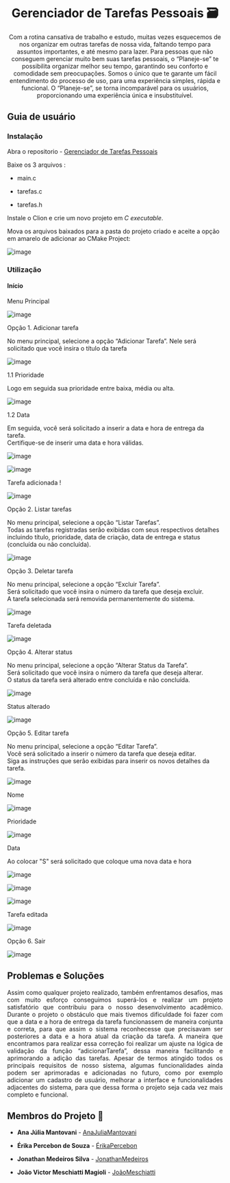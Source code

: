 # <h1 align="center">Gerenciador de Tarefas Pessoais 🗃
<p align="center"> Com a rotina cansativa de trabalho e estudo, muitas vezes esquecemos de nos organizar em outras tarefas de nossa vida, faltando tempo para assuntos importantes, e até mesmo para lazer. Para pessoas que não conseguem gerenciar muito bem suas tarefas pessoais, o “Planeje-se” te possibilita organizar melhor seu tempo, garantindo seu conforto e comodidade sem preocupações. Somos o único que te garante um fácil entendimento do processo de uso, para uma experiência simples, rápida e funcional. O “Planeje-se”, se torna incomparável para os usuários, proporcionando uma experiência única e insubstituível.
<h2>Guia de usuário</h2>
<h3>Instalação</h3>

 Abra o repositorio - [Gerenciador de Tarefas Pessoais](https://github.com/JhouZz22/Gerenciador-de-Tarefas-Pessoais)

Baixe os 3 arquivos : 

* main.c

* tarefas.c

* tarefas.h
  
Instale o Clion e crie um novo projeto em *C executable*.

Mova os arquivos baixados para a pasta do projeto criado e aceite a opção em amarelo de adicionar ao CMake Project: 

![image](https://github.com/JhouZz22/Gerenciador-de-Tarefas-Pessoais/assets/151959498/e9a3c3d8-7eea-4073-b6b8-f6078934712a)

<h3>Utilização</h3>


<h4>Início</h4> 

Menu Principal

![image](https://github.com/JhouZz22/Gerenciador-de-Tarefas-Pessoais/assets/151959498/cb6315ee-b3a3-4771-be61-755d682197b3)


Opção 1. Adicionar tarefa

No menu principal, selecione a opção “Adicionar Tarefa”. Nele será solicitado que você insira o título da tarefa 

![image](https://github.com/JhouZz22/Gerenciador-de-Tarefas-Pessoais/assets/151959498/5b2f752d-3798-49a4-8cda-0e165e126b6a)

1.1 Prioridade

Logo em seguida sua prioridade entre baixa, média ou alta.

![image](https://github.com/JhouZz22/Gerenciador-de-Tarefas-Pessoais/assets/151959498/cd4b8e37-d1fc-4f14-b029-4c6a43451f36)


1.2 Data

Em seguida, você será solicitado a inserir a data e hora de entrega da tarefa. 
<br>Certifique-se de inserir uma data e hora válidas.

![image](https://github.com/JhouZz22/Gerenciador-de-Tarefas-Pessoais/assets/151959498/766adab9-30ca-4f6f-8df6-f29cc2518100)

![image](https://github.com/JhouZz22/Gerenciador-de-Tarefas-Pessoais/assets/151959498/0f8f1565-c83f-4bbf-babd-e29a6456b4d5)

Tarefa adicionada !


![image](https://github.com/JhouZz22/Gerenciador-de-Tarefas-Pessoais/assets/151959498/68fcb2b4-d5f5-4a12-9799-8c6bf0e133ca)

Opção 2. Listar tarefas

No menu principal, selecione a opção “Listar Tarefas”.
<br>Todas as tarefas registradas serão exibidas com seus respectivos detalhes
<br>incluindo título, prioridade, data de criação, data de entrega e status (concluída ou não concluída).



![image](https://github.com/JhouZz22/Gerenciador-de-Tarefas-Pessoais/assets/151959498/24a1e114-5f62-4721-9891-95566d4af315)

Opção 3. Deletar tarefa

No menu principal, selecione a opção “Excluir Tarefa”.
<br>Será solicitado que você insira o número da tarefa que deseja excluir.
<br>A tarefa selecionada será removida permanentemente do sistema.



![image](https://github.com/JhouZz22/Gerenciador-de-Tarefas-Pessoais/assets/151959498/a7ab4572-2c14-4448-8597-d682f168b95f)


Tarefa deletada


![image](https://github.com/JhouZz22/Gerenciador-de-Tarefas-Pessoais/assets/151959498/d85ab8d7-9045-4833-b099-8e0d91a5d0d3)

Opção 4. Alterar status

No menu principal, selecione a opção “Alterar Status da Tarefa”.
<br>Será solicitado que você insira o número da tarefa que deseja alterar.
<br>O status da tarefa será alterado entre concluída e não concluída.



![image](https://github.com/JhouZz22/Gerenciador-de-Tarefas-Pessoais/assets/151959498/0942ecf3-68ad-4e2f-859a-a3898baa69ad)

Status alterado


![image](https://github.com/JhouZz22/Gerenciador-de-Tarefas-Pessoais/assets/151959498/06869228-c03a-4a54-b693-7782239668ad)


Opção 5. Editar tarefa

No menu principal, selecione a opção “Editar Tarefa”.
<br>Você será solicitado a inserir o número da tarefa que deseja editar.
<br>Siga as instruções que serão exibidas para inserir os novos detalhes da tarefa.


![image](https://github.com/JhouZz22/Gerenciador-de-Tarefas-Pessoais/assets/151959498/f542c6a0-8e0d-4d04-b1e4-ee398fc50d4e)

Nome 

![image](https://github.com/JhouZz22/Gerenciador-de-Tarefas-Pessoais/assets/151959498/2ed7fd23-9979-4bf5-a764-3632b81e61c3)

Prioridade

![image](https://github.com/JhouZz22/Gerenciador-de-Tarefas-Pessoais/assets/151959498/6718b108-30ac-4f63-bf76-1e84ac921ba7)

Data

Ao colocar "S" será solicitado que coloque uma nova data e hora

![image](https://github.com/JhouZz22/Gerenciador-de-Tarefas-Pessoais/assets/151959498/a3b81f0d-ef22-45a8-b568-c78a8259580d)


![image](https://github.com/JhouZz22/Gerenciador-de-Tarefas-Pessoais/assets/151959498/d50328e6-b34f-412e-95b7-37306a6a55ff)


![image](https://github.com/JhouZz22/Gerenciador-de-Tarefas-Pessoais/assets/151959498/389e87dd-ddfb-461e-bbba-790bf97a53ca)

Tarefa editada


![image](https://github.com/JhouZz22/Gerenciador-de-Tarefas-Pessoais/assets/151959498/6e7b6bb0-6d20-4198-932e-e1039eb74eea)

Opção 6. Sair


![image](https://github.com/JhouZz22/Gerenciador-de-Tarefas-Pessoais/assets/151959498/19346dca-29bf-42f6-b1f5-2f7818a09599)


<h2>Problemas e Soluções</h2>
<p align="justify">Assim como qualquer projeto realizado, também enfrentamos desafios, mas com muito esforço conseguimos superá-los e realizar um projeto satisfatório que contribuiu para o nosso desenvolvimento acadêmico.  Durante o projeto o obstáculo que mais tivemos dificuldade foi fazer com que a data e a hora de entrega da tarefa funcionassem de maneira conjunta e correta, para que assim o sistema reconhecesse que precisavam ser posteriores a data e a hora atual da criação da tarefa. A maneira que encontramos para realizar essa correção foi realizar um ajuste na lógica de validação da função “adicionarTarefa”, dessa maneira facilitando e aprimorando a adição das tarefas. Apesar de termos atingido todos os  principais requisitos de nosso sistema, algumas funcionalidades ainda podem ser aprimoradas e adicionadas no futuro, como por exemplo adicionar um cadastro de usuário, melhorar a interface e funcionalidades adjacentes do sistema, para que dessa forma o projeto seja cada vez mais completo e funcional.</p>

<h2>Membros do Projeto 🤝</h2>

* **Ana Júlia Mantovani** - [AnaJuliaMantovani](https://github.com/Anajuliamantovani)

* **Érika Percebon de Souza** - [ÉrikaPercebon](https://github.com/erikapercebon)

* **Jonathan Medeiros Silva** - [JonathanMedeiros](https://github.com/JMeschiatti)

* **João Victor Meschiatti Magioli** - [JoãoMeschiatti](https://github.com/JhouZz22)



















